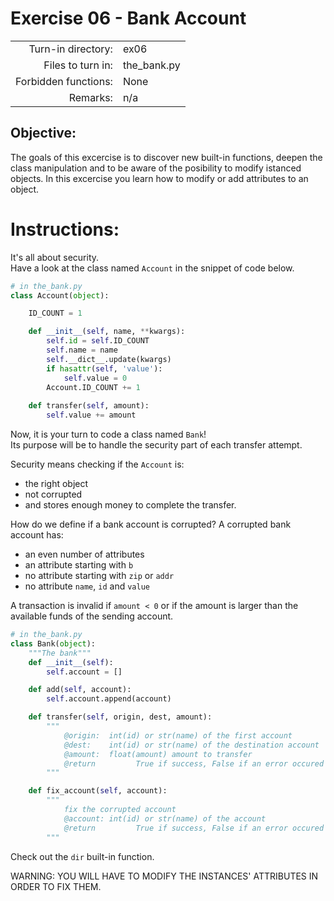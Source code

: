 # Exercise 06 - Bank Account

|                         |                     |
| -----------------------:| ------------------- |
|   Turn-in directory:    |  ex06               |
|   Files to turn in:     |  the_bank.py        |
|   Forbidden functions:  |  None               |
|   Remarks:              |  n/a                |

## Objective:
The goals of this excercise is to discover new built-in functions, deepen the class manipulation and
to be aware of the posibility to modify istanced objects.
In this excercise you learn how to modify or add attributes to an object.


# Instructions:
It's all about security.  
Have a look at the class named `Account` in the snippet of code below.

```py
# in the_bank.py
class Account(object):

    ID_COUNT = 1

    def __init__(self, name, **kwargs):
        self.id = self.ID_COUNT
        self.name = name
        self.__dict__.update(kwargs)
        if hasattr(self, 'value'):
            self.value = 0
        Account.ID_COUNT += 1
    
    def transfer(self, amount):
        self.value += amount

```

Now, it is your turn to code a class named `Bank`!  
Its purpose will be to handle the security part of each transfer attempt.

Security means checking if the `Account` is:
* the right object
* not corrupted
* and stores enough money to complete the transfer.

How do we define if a bank account is corrupted? A corrupted bank account has:
* an even number of attributes
* an attribute starting with `b`
* no attribute starting with `zip` or `addr`
* no attribute `name`, `id` and `value`

A transaction is invalid if `amount < 0` or if the amount is larger than the available funds of the sending account.

```py
# in the_bank.py
class Bank(object):
    """The bank"""
    def __init__(self):
        self.account = []

    def add(self, account):
        self.account.append(account)

    def transfer(self, origin, dest, amount):
        """
            @origin:  int(id) or str(name) of the first account
            @dest:    int(id) or str(name) of the destination account
            @amount:  float(amount) amount to transfer
            @return         True if success, False if an error occured
        """

    def fix_account(self, account):
        """
            fix the corrupted account
            @account: int(id) or str(name) of the account
            @return         True if success, False if an error occured
        """
```

Check out the `dir` built-in function.

WARNING: YOU WILL HAVE TO MODIFY THE INSTANCES' ATTRIBUTES IN ORDER TO FIX THEM.
